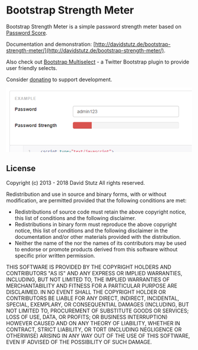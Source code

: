 # Bootstrap Strength Meter

Bootstrap Strength Meter is a simple password strength meter based on [Password Score](https://github.com/davidstutz/password-score).

Documentation and demonstration: [http://davidstutz.de/bootstrap-strength-meter/](http://davidstutz.de/bootstrap-strength-meter/).

Also check out [Bootstrap Multiselect](https://github.com/davidstutz/bootstrap-multiselect) - a Twitter Bootstrap plugin to provide user friendly selects.

Consider [donating](http://davidstutz.de/donate/) to support development.

![Using a progress bar to visualize password strength.](screenshot.png?raw=true "Using a progress bar to visualize password strength.")

## License

Copyright (c) 2013 - 2018 David Stutz
All rights reserved.

Redistribution and use in source and binary forms, with or without modification, are permitted provided that the following conditions are met:

* Redistributions of source code must retain the above copyright notice, this list of conditions and the following disclaimer.
* Redistributions in binary form must reproduce the above copyright notice, this list of conditions and the following disclaimer in the documentation and/or other materials provided with the distribution.
* Neither the name of the <ORGANIZATION> nor the names of its contributors may be used to endorse or promote products derived from this software without specific prior written permission.

THIS SOFTWARE IS PROVIDED BY THE COPYRIGHT HOLDERS AND CONTRIBUTORS "AS IS" AND ANY EXPRESS OR IMPLIED WARRANTIES, INCLUDING, BUT NOT LIMITED TO, THE IMPLIED WARRANTIES OF MERCHANTABILITY AND FITNESS FOR A PARTICULAR PURPOSE ARE DISCLAIMED. IN NO EVENT SHALL THE COPYRIGHT HOLDER OR CONTRIBUTORS BE LIABLE FOR ANY DIRECT, INDIRECT, INCIDENTAL, SPECIAL, EXEMPLARY, OR CONSEQUENTIAL DAMAGES (INCLUDING, BUT NOT LIMITED TO, PROCUREMENT OF SUBSTITUTE GOODS OR SERVICES; LOSS OF USE, DATA, OR PROFITS; OR BUSINESS INTERRUPTION) HOWEVER CAUSED AND ON ANY THEORY OF LIABILITY, WHETHER IN CONTRACT, STRICT LIABILITY, OR TORT (INCLUDING NEGLIGENCE OR OTHERWISE) ARISING IN ANY WAY OUT OF THE USE OF THIS SOFTWARE, EVEN IF ADVISED OF THE POSSIBILITY OF SUCH DAMAGE.